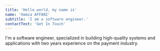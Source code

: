 ```yaml
---
title: 'Hello world, my name is'
name: 'Hamza AFFANI'
subtitle: 'I am a software engineer.'
contactText: 'Get In Touch'
---
```


I'm a software engineer, specialized in building high-quality systems and applications with two years experience on the payment industry.
